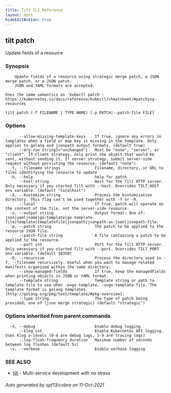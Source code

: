 ```yaml
---
title: Tilt CLI Reference
layout: docs
hideEditButton: true
---
```

## tilt patch

Update fields of a resource

### Synopsis


		Update fields of a resource using strategic merge patch, a JSON merge patch, or a JSON patch.
		JSON and YAML formats are accepted.

    Uses the same semantics as 'kubectl patch':
    https://kubernetes.io/docs/reference/kubectl/cheatsheet/#patching-resources


```
tilt patch (-f FILENAME | TYPE NAME) [-p PATCH|--patch-file FILE]
```

### Options

```
      --allow-missing-template-keys    If true, ignore any errors in templates when a field or map key is missing in the template. Only applies to golang and jsonpath output formats. (default true)
      --dry-run string[="unchanged"]   Must be "none", "server", or "client". If client strategy, only print the object that would be sent, without sending it. If server strategy, submit server-side request without persisting the resource. (default "none")
  -f, --filename strings               Filename, directory, or URL to files identifying the resource to update
  -h, --help                           help for patch
      --host string                    Host for the Tilt HTTP server. Only necessary if you started Tilt with --host. Overrides TILT_HOST env variable. (default "localhost")
  -k, --kustomize string               Process the kustomization directory. This flag can't be used together with -f or -R.
      --local                          If true, patch will operate on the content of the file, not the server-side resource.
  -o, --output string                  Output format. One of: json|yaml|name|go-template|go-template-file|template|templatefile|jsonpath|jsonpath-as-json|jsonpath-file.
  -p, --patch string                   The patch to be applied to the resource JSON file.
      --patch-file string              A file containing a patch to be applied to the resource.
      --port int                       Port for the Tilt HTTP server. Only necessary if you started Tilt with --port. Overrides TILT_PORT env variable. (default 10350)
  -R, --recursive                      Process the directory used in -f, --filename recursively. Useful when you want to manage related manifests organized within the same directory.
      --show-managed-fields            If true, keep the managedFields when printing objects in JSON or YAML format.
      --template string                Template string or path to template file to use when -o=go-template, -o=go-template-file. The template format is golang templates [http://golang.org/pkg/text/template/#pkg-overview].
      --type string                    The type of patch being provided; one of [json merge strategic] (default "strategic")
```

### Options inherited from parent commands

```
  -d, --debug                          Enable debug logging
      --klog int                       Enable Kubernetes API logging. Uses klog v-levels (0-4 are debug logs, 5-9 are tracing logs)
      --log-flush-frequency duration   Maximum number of seconds between log flushes (default 5s)
  -v, --verbose                        Enable verbose logging
```

### SEE ALSO

* [tilt](tilt.html)	 - Multi-service development with no stress

###### Auto generated by spf13/cobra on 11-Oct-2021
